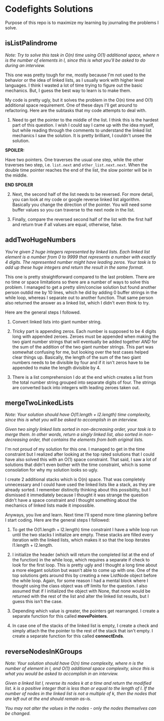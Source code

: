 # Codefights Solutions
Purpose of this repo is to maximize my learning by journaling the problems I solve.

## isListPalindrome
*Note: Try to solve this task in O(n) time using O(1) additional space, where n is the number of elements in l, since this is what you'll be asked to do during an interview.*

This one was pretty tough for me, mostly because I'm not used to the behavior or the idea of linked lists, as I usually work with higher level languages. I think I wasted a lot of time trying to figure out the basic mechanics. But, I guess the best way to learn is to make them.

My code is pretty ugly, but it solves the problem in the O(n) time and O(1) additional space requirement. One of these days I'll get around to refactoring. Here are the subtasks that my code attempts to deal with.

1. Need to get the pointer to the middle of the list. I think this is the hardest part of this question. I wish I could say I came up with the idea myself, but while reading through the comments to understand the linked list mechanics I saw the solution. It is pretty brilliant, I couldn't unsee the solution.

**SPOILER:**



Have two pointers. One traverses the usual one step, while the other traverses two step, i.e. `list.next` and `other_list.next.next`. When the double time pointer reaches the end of the list, the slow pointer will be in the middle.



**END SPOILER**

2. Next, the second half of the list needs to be reversed. For more detail, you can look at my code or google reverse linked list algorithm. Basically you change the direction of the pointer. You will need some buffer values so you can traverse to the next node in the list.

3. Finally, compare the reversed second half of the list with the first half and return true if all values are equal, otherwise, false.

## addTwoHugeNumbers
*You're given 2 huge integers represented by linked lists. Each linked list element is a number from 0 to 9999 that represents a number with exactly 4 digits. The represented number might have leading zeros. Your task is to add up these huge integers and return the result in the same format.*

This one is pretty straightforward compared to the last problem. There are no time or space limitations so there are a number of ways to solve this problem. I managed to get a pretty slim/concise solution but found another person outdid me by 10 lines, which he did by adding 0 buffer strings in the while loop, whereas I separate out to another function. That same person also returned the answer as a linked list, which I didn't even think to try.

Here are the general steps I followed.

1. Convert linked lists into giant number string.

2. Tricky part is appending zeros. Each number is supposed to be 4 digits long with appended zeroes. Zeroes must be appended when making the two giant number strings that will eventually be added together *AND* for the sum of the addition of the two giant number strings. This part was somewhat confusing for me, but looking over the test cases helped clear things up. Basically, the length of the sum of the two giant numbers needs to be divisible by four and if it isn't zeros have to be appended to make the length divisible by 4.

3. There is a list comprehension I do at the end which creates a list from the total number string grouped into separate digits of four. The strings are converted back into integers with leading zeroes taken out.

## mergeTwoLinkedLists
*Note: Your solution should have O(l1.length + l2.length) time complexity, since this is what you will be asked to accomplish in an interview.*

*Given two singly linked lists sorted in non-decreasing order, your task is to merge them. In other words, return a singly linked list, also sorted in non-decreasing order, that contains the elements from both original lists.*

I'm not proud of my solution for this one. I managed to get in the time constraint but I realized after looking at the top rated solutions that I could have also solved this with an O(1) space constraint. That said, I saw a lot of solutions that didn't even bother with the time constraint, which is some consolation for why my solution looks so ugly.

I create 2 additional stacks which is O(n) space. That was completely unnecessary and I could have used the linked lists like a stack, as they are already sorted. I remember distinctly thinking about this possibility, but I dismissed it immediately because I thought it was strange the question didn't have a space constraint and I thought something about the mechanics of linked lists made it impossible.

Anyways, you live and learn. Next time I'll spend more time planning before I start coding. Here are the general steps I followed:

1. To get the O(l1.length + l2.length) time constraint I have a while loop run until the two stacks I initialize are empty. These stacks are filled every iteration with the linked lists, which makes it so that the loop iterates l1.length + l2.length.

2. I initialize the header (which will return the completed list at the end of the function) in the while loop, which requires a separate if check to look for the first loop. This is pretty ugly and I thought a long time about a more elegant solution but wasn't able to come up with one. One of the top solutions gets around this by creating a new ListNode object before the while loop. Again, for some reason I had a mental block where I thought using the class object was off limits for the question. I also assumed that if I initialized the object with None, that none would be returned with the rest of the list and alter the linked list results, but I guess this isn't the case.

3. Depending which value is greater, the pointers get rearranged. I create a separate function for this called **movePointers**.

4. In case one of the stacks of the linked list is empty, I create a check and simply attach the the pointer to the rest of the stack that isn't empty. I create a separate function for this called **connectEnds**.

## reverseNodesInKGroups

*Note: Your solution should have O(n) time complexity, where n is the number of element in l, and O(1) additional space complexity, since this is what you would be asked to accomplish in an interview.*

*Given a linked list l, reverse its nodes k at a time and return the modified list. k is a positive integer that is less than or equal to the length of l. If the number of nodes in the linked list is not a multiple of k, then the nodes that are left out at the end should remain as-is.*

*You may not alter the values in the nodes - only the nodes themselves can be changed.*

